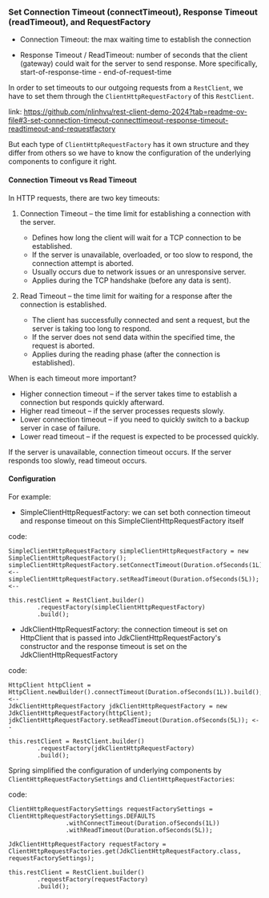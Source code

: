 ### Set Connection Timeout (connectTimeout), Response Timeout (readTimeout), and RequestFactory

* Connection Timeout:
  the max waiting time to establish the connection

* Response Timeout / ReadTimeout:
  number of seconds that the client (gateway) could wait for the server to send response.
  More specifically, start-of-response-time - end-of-request-time

In order to set timeouts to our outgoing requests from a `RestClient`, we have to set them through
the `ClientHttpRequestFactory` of this `RestClient`.

link: https://github.com/nlinhvu/rest-client-demo-2024?tab=readme-ov-file#3-set-connection-timeout-connecttimeout-response-timeout-readtimeout-and-requestfactory

But each type of `ClientHttpRequestFactory` has it own structure and they differ from others
so we have to know the configuration of the underlying components to configure it right.

#### Connection Timeout vs Read Timeout

In HTTP requests, there are two key timeouts:

1. Connection Timeout – the time limit for establishing a connection with the server.
    * Defines how long the client will wait for a TCP connection to be established.
    * If the server is unavailable, overloaded, or too slow to respond, the connection attempt is aborted.
    * Usually occurs due to network issues or an unresponsive server.
    * Applies during the TCP handshake (before any data is sent).

2. Read Timeout – the time limit for waiting for a response after the connection is established.
    * The client has successfully connected and sent a request, but the server is taking too long to respond.
    * If the server does not send data within the specified time, the request is aborted.
    * Applies during the reading phase (after the connection is established).

When is each timeout more important?

* Higher connection timeout – if the server takes time to establish a connection but responds quickly afterward.
* Higher read timeout – if the server processes requests slowly.
* Lower connection timeout – if you need to quickly switch to a backup server in case of failure.
* Lower read timeout – if the request is expected to be processed quickly.

If the server is unavailable, connection timeout occurs.
If the server responds too slowly, read timeout occurs.

#### Configuration

For example:

* SimpleClientHttpRequestFactory: we can set both connection timeout and response timeout on this
  SimpleClientHttpRequestFactory itself

code:

```
SimpleClientHttpRequestFactory simpleClientHttpRequestFactory = new SimpleClientHttpRequestFactory();
simpleClientHttpRequestFactory.setConnectTimeout(Duration.ofSeconds(1L)); <--
simpleClientHttpRequestFactory.setReadTimeout(Duration.ofSeconds(5L)); <--

this.restClient = RestClient.builder()
        .requestFactory(simpleClientHttpRequestFactory)
        .build();
```

* JdkClientHttpRequestFactory: the connection timeout is set on HttpClient that is passed into
  JdkClientHttpRequestFactory's constructor and the response timeout is set on the JdkClientHttpRequestFactory

code:

```
HttpClient httpClient = HttpClient.newBuilder().connectTimeout(Duration.ofSeconds(1L)).build(); <--
JdkClientHttpRequestFactory jdkClientHttpRequestFactory = new JdkClientHttpRequestFactory(httpClient);
jdkClientHttpRequestFactory.setReadTimeout(Duration.ofSeconds(5L)); <--

this.restClient = RestClient.builder()
        .requestFactory(jdkClientHttpRequestFactory)
        .build();
```

Spring simplified the configuration of underlying components by `ClientHttpRequestFactorySettings` and
`ClientHttpRequestFactories`:

code:

```
ClientHttpRequestFactorySettings requestFactorySettings = ClientHttpRequestFactorySettings.DEFAULTS
                .withConnectTimeout(Duration.ofSeconds(1L))
                .withReadTimeout(Duration.ofSeconds(5L));

JdkClientHttpRequestFactory requestFactory = ClientHttpRequestFactories.get(JdkClientHttpRequestFactory.class, requestFactorySettings);

this.restClient = RestClient.builder()
        .requestFactory(requestFactory)
        .build();
```
